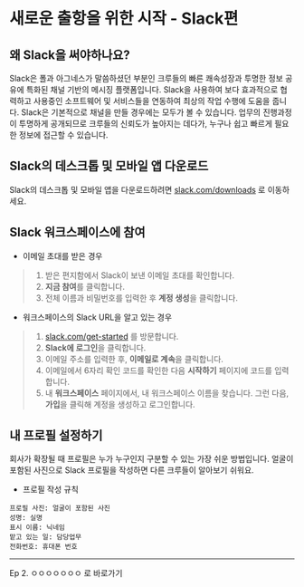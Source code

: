 # 새로운 출항을 위한 시작 - Slack편

## 왜 Slack을 써야하나요?
Slack은 폴과 아그네스가 말씀하셨던 부분인 크루들의 빠른 쾌속성장과 투명한 정보 공유에 특화된 채널 기반의 메시징 플랫폼입니다.  Slack을 사용하여 보다 효과적으로 협력하고 사용중인 소프트웨어 및 서비스들을 연동하여 최상의 작업 수행에 도움을 줍니다. Slack은 기본적으로 채널을 만들 경우에는 모두가 볼 수 있습니다. 업무의 진행과정이 투명하게 공개되므로 크루들의 신뢰도가 높아지는 데다가, 누구나 쉽고 빠르게 필요한 정보에 접근할 수 있습니다.

## Slack의 데스크톱 및 모바일 앱 다운로드
Slack의 데스크톱 및 모바일 앱을 다운로드하려면  [slack.com/downloads](https://slack.com/downloads) 로 이동하세요.

## Slack 워크스페이스에 참여
* 	이메일 초대를 받은 경우
>	1. 받은 편지함에서 Slack이 보낸 이메일 초대를 확인합니다.
>	2. **지금 참여**를 클릭합니다.
>	3. 전체 이름과 비밀번호를 입력한 후 **계정 생성**을 클릭합니다.

* 	워크스페이스의 Slack URL을 알고 있는 경우
>	1. [slack.com/get-started](https://slack.com/get-started) 를 방문합니다.
>	2. **Slack에 로그인**을 클릭합니다.
>	3. 이메일 주소를 입력한 후, **이메일로 계속**을 클릭합니다.
>	4. 이메일에서 6자리 확인 코드를 확인한 다음 **시작하기** 페이지에 코드를 입력합니다.
>	5. 내 **워크스페이스** 페이지에서, 내 워크스페이스 이름을 찾습니다. 그런 다음, **가입**을 클릭해 계정을 생성하고 로그인합니다.

## 내 프로필 설정하기

회사가 확장될 때 프로필은 누가 누구인지 구분할 수 있는 가장 쉬운 방법입니다. 얼굴이 포함된 사진으로 Slack 프로필을 작성하면 다른 크루들이 알아보기 쉬워요.

- 프로필 작성 규칙

```
프로필 사진: 얼굴이 포함된 사진
성명: 실명
표시 이름: 닉네임
맡고 있는 일: 담당업무
전화번호: 휴대폰 번호 
```

---

Ep 2. ㅇㅇㅇㅇㅇㅇㅇ 로 바로가기